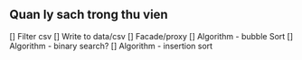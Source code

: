 ## Quan ly sach trong thu vien
[] Filter csv
[] Write to data/csv
[] Facade/proxy
[] Algorithm - bubble Sort
[] Algorithm - binary search?
[] Algorithm - insertion sort
